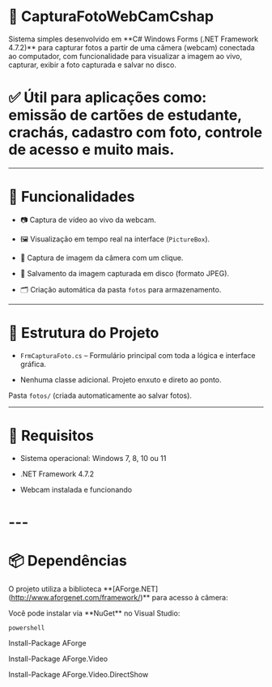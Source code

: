 # 📸 CapturaFotoWebCamCshap

 Sistema simples desenvolvido em \*\*C# Windows Forms (.NET Framework 4.7.2)\*\* para capturar fotos a partir de uma câmera (webcam) conectada ao computador, com funcionalidade para visualizar a imagem ao vivo, capturar, exibir a foto capturada e salvar no disco.

# ✅ Útil para aplicações como: emissão de cartões de estudante, crachás, cadastro com foto, controle de acesso e muito mais.

---

# 🧰 Funcionalidades

- 📷 Captura de vídeo ao vivo da webcam.

- 🖼️ Visualização em tempo real na interface (`PictureBox`).

- 📌 Captura de imagem da câmera com um clique.

- 💾 Salvamento da imagem capturada em disco (formato JPEG).

- 🗂️ Criação automática da pasta `fotos` para armazenamento.

---

# 📁 Estrutura do Projeto

- `FrmCapturaFoto.cs` – Formulário principal com toda a lógica e interface gráfica.

- Nenhuma classe adicional. Projeto enxuto e direto ao ponto.

 Pasta `fotos/` (criada automaticamente ao salvar fotos).

---

#  🔧 Requisitos

- Sistema operacional: Windows 7, 8, 10 ou 11

- .NET Framework 4.7.2

- Webcam instalada e funcionando

# ---


# 📦 Dependências


O projeto utiliza a biblioteca \*\*\[AForge.NET](http://www.aforgenet.com/framework/)\*\* para acesso à câmera:

Você pode instalar via \*\*NuGet\*\* no Visual Studio:

  ``powershell ``

Install-Package AForge

Install-Package AForge.Video

Install-Package AForge.Video.DirectShow



